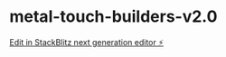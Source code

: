 # metal-touch-builders-v2.0

[Edit in StackBlitz next generation editor ⚡️](https://stackblitz.com/~/github.com/EthanMali/metal-touch-builders-v2.0)